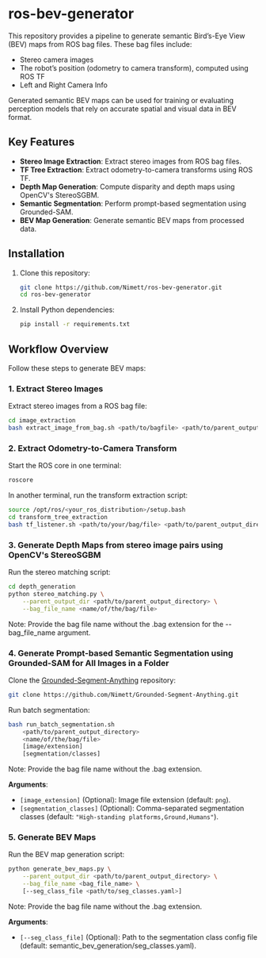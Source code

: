 # ros-bev-generator

This repository provides a pipeline to generate semantic Bird’s-Eye View (BEV) maps from ROS bag files. These bag files include:

- Stereo camera images
- The robot’s position (odometry to camera transform), computed using ROS TF
- Left and Right Camera Info

Generated semantic BEV maps can be used for training or evaluating perception models that rely on accurate spatial and visual data in BEV format.

## Key Features
- **Stereo Image Extraction**: Extract stereo images from ROS bag files.
- **TF Tree Extraction**: Extract odometry-to-camera transforms using ROS TF.
- **Depth Map Generation**: Compute disparity and depth maps using OpenCV's StereoSGBM.
- **Semantic Segmentation**: Perform prompt-based segmentation using Grounded-SAM.
- **BEV Map Generation**: Generate semantic BEV maps from processed data.

## Installation
1. Clone this repository:
   ```bash
   git clone https://github.com/Nimett/ros-bev-generator.git
   cd ros-bev-generator
   ```
2. Install Python dependencies:
   ```bash
   pip install -r requirements.txt
   ```

## Workflow Overview
Follow these steps to generate BEV maps:

### 1. Extract Stereo Images
Extract stereo images from a ROS bag file:
```bash
cd image_extraction
bash extract_image_from_bag.sh <path/to/bagfile> <path/to/parent_output_directory>
```
### 2. Extract Odometry-to-Camera Transform
Start the ROS core in one terminal:
```bash
roscore
```
In another terminal, run the transform extraction script:
```bash
source /opt/ros/<your_ros_distribution>/setup.bash
cd transform_tree_extraction
bash tf_listener.sh <path/to/your/bag/file> <path/to/parent_output_directory>
```

### 3. Generate Depth Maps from stereo image pairs using OpenCV's StereoSGBM
Run the stereo matching script:
```bash
cd depth_generation
python stereo_matching.py \
    --parent_output_dir <path/to/parent_output_directory> \
    --bag_file_name <name/of/the/bag/file>
```
Note: Provide the bag file name without the .bag extension for the --bag_file_name argument.

### 4. Generate Prompt-based Semantic Segmentation using Grounded-SAM for All Images in a Folder
Clone the [Grounded-Segment-Anything](https://github.com/Nimett/Grounded-Segment-Anything) repository:
```bash
git clone https://github.com/Nimett/Grounded-Segment-Anything.git
```

Run batch segmentation:
```bash
bash run_batch_segmentation.sh 
    <path/to/parent_output_directory> 
    <name/of/the/bag/file>
    [image/extension]
    [segmentation/classes]
```
Note: Provide the bag file name without the .bag extension.

**Arguments**:
- `[image_extension]` (Optional): Image file extension (default: `png`).
- `[segmentation_classes]` (Optional): Comma-separated segmentation classes (default: `"High-standing platforms,Ground,Humans"`).

### 5. Generate BEV Maps
Run the BEV map generation script:
```bash
python generate_bev_maps.py \
    --parent_output_dir <path/to/parent_output_directory> \
    --bag_file_name <bag_file_name> \
    [--seg_class_file <path/to/seg_classes.yaml>]
```
Note: Provide the bag file name without the .bag extension.

**Arguments**:
- `[--seg_class_file]` (Optional): Path to the segmentation class config file (default: semantic_bev_generation/seg_classes.yaml).